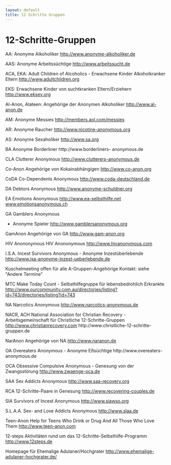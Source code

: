 ```yaml
---
layout: default
title: 12 Schritte Gruppen
---
```

# 12-Schritte-Gruppen

AA: Anonyme Alkoholiker
   <http://www.anonyme-alkoholiker.de>

AAS: Anonyme Arbeitssüchtige
   <http://www.arbeitssucht.de>

ACA, EKA: Adult Children of Alcoholics - Erwachsene  Kinder Alkoholkranker  Eltern
   <http://www.adultchildren.org>

EKS: Erwachsene Kinder von suchtkranken Eltern/Erziehern
   <http://www.eksev.org>

Al-Anon, Alateen: Angehörige der Anonymen Alkoholiker
   <http://www.al-anon.de>

AM: Anonyme Messies
   <http://members.aol.com/messies>

AR: Anonyme Raucher
   <http://www.nicotine-anonymous.org>

AS: Anonyme Sexaholiker
   <http://www.sa.org>

BA
Anonyme Borderliner
   http://www.borderliners-   anonymous.de

CLA
Clutterer Anonymous
   http://www.clutterers-anonymous.de

Co-Anon
Angehörige     von Kokainabhängigen
   http://www.co-anon.org

CoDA
Co-Dependents Anonymous
   http://www.coda-deutschland.de

DA
Debtors Anonymous
   http://www.anonyme-schuldner.org

EA
Emotions Anonymous
   http://www.ea-selbsthilfe.net
    www.emotionsanonymous.ch

GA
Gamblers   Anonymous
 - Anonyme Spieler
   http://www.gamblersanonymous.org

GamAnon
Angehörige   von GA
   http://www.gam-anon.org

HIV       Anononymous
HIV   Anononymous
   http://www.hivanonymous.com

I.S.A.
Incest Survivors Anonymous - Anonyme Inzestüberlebende
   http://www.isa-anonyme-inzest-ueberlebende.de

Kuschelmeeting
 offen   für alle A-Gruppen-Angehörige
   Kontakt:   siehe "Andere Termine"

MTC
Make Today Count - Selbsthilfegruppe für lebensbedrohlich Erkrankte
   http://www.ourcommunity.com.au/directories/listing?id=743/directories/listing?id=743

NA
 Narcotics   Anonymous
   http://www.narcotics-anonymous.de

NACR,   ACH
 National   Association for Christian Recovery -  Arbeitsgemeinschaft für
Christliche 12-Schritte-Gruppen
   http://www.christianrecovery.com
 http://www.christliche-12-schritte-
gruppen.de

NarAnon
Angehörige   von NA
   http://www.naranon.de

OA
Overeaters Anonymous - Anonyme Eßsüchtige
   http://www.overeaters-   anonymous.de

OCA
Obsessive   Compulsive    Anonymous - Genesung
von der Zwangsstörung
   http://www.zwaenge-oca.de

SAA
Sex Addicts Anonymous
   http://www.saa-recovery.org

RCA
12-Schritte-Paare in Genesung
   http://www.recovering-couples.de

SIA
Survivors of   Incest Anonymous
   http://www.siawso.org

S.L.A.A.
Sex-   and Love Addicts Anonymous
   http://www.slaa.de

Teen-Anon
Help   for Teens Who Drink or Drug And All Those Who Love Them
   http://www.teen-anon.com

12-steps
Aktivitäten   rund um das 12-Schritte-Selbsthilfe-Programm
   http://www.12steps.de

Homepage für Ehemalige Adulaner/Hochgrater
   http://www.ehemalige-adulaner-hochgrater.de/ 
   
